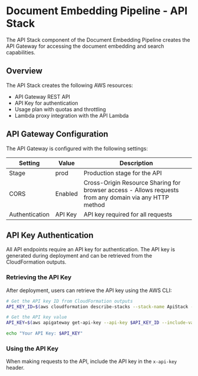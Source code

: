 # Document Embedding Pipeline - API Stack

The API Stack component of the Document Embedding Pipeline creates the API Gateway for accessing the document embedding and search capabilities.

## Overview

The API Stack creates the following AWS resources:

- API Gateway REST API
- API Key for authentication
- Usage plan with quotas and throttling
- Lambda proxy integration with the API Lambda

## API Gateway Configuration

The API Gateway is configured with the following settings:

| Setting        | Value   | Description                                                                                            |
| -------------- | ------- | ------------------------------------------------------------------------------------------------------ |
| Stage          | prod    | Production stage for the API                                                                           |
| CORS           | Enabled | Cross-Origin Resource Sharing for browser access - Allows requests from any domain via any HTTP method |
| Authentication | API Key | API key required for all requests                                                                      |

## API Key Authentication

All API endpoints require an API key for authentication. The API key is generated during deployment and can be retrieved from the CloudFormation outputs.

### Retrieving the API Key

After deployment, users can retrieve the API key using the AWS CLI:

```bash
# Get the API key ID from CloudFormation outputs
API_KEY_ID=$(aws cloudformation describe-stacks --stack-name ApiStack --query "Stacks[0].Outputs[?OutputKey=='ApiKeyId'].OutputValue" --output text)

# Get the API key value
API_KEY=$(aws apigateway get-api-key --api-key $API_KEY_ID --include-value --query "value" --output text)

echo "Your API Key: $API_KEY"
```

### Using the API Key

When making requests to the API, include the API key in the `x-api-key` header.
